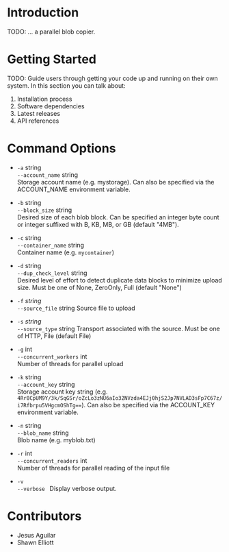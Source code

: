 # Introduction 
TODO: ... a parallel blob copier. 

# Getting Started
TODO: Guide users through getting your code up and running on their own system. 
In this section you can talk about:
1.	Installation process
2.	Software dependencies
3.	Latest releases
4.	API references

# Command Options

- `-a` string  
  `--account_name` string  
Storage account name (e.g. mystorage). Can also be specified via the ACCOUNT_NAME environment variable.

- `-b` string  
`--block_size` string  
Desired size of each blob block. 
Can be specified an integer byte count or integer suffixed with B, KB, MB, or GB (default "4MB").

- `-c` string  
`--container_name` string  
Container name (e.g. `mycontainer`)

- `-d` string  
`--dup_check_level` string    
Desired level of effort to detect duplicate data blocks to minimize upload size. 
Must be one of None, ZeroOnly, Full (default "None")

- `-f` *string*  
`--source_file` string
Source file to upload

- `-s` *string*  
`--source_type` string
Transport associated with the source. 
Must be one of HTTP, File (default File)

- `-g` int  
`--concurrent_workers` int  
Number of threads for parallel upload

- `-k` string  
`--account_key` string  
Storage account key string 
(e.g. `4Rr8CpUM9Y/3k/SqGSr/oZcLo3zNU6aIo32NVzda4EJj0hjS2Jp7NVLAD3sFp7C67z/i7Rfbrpu5VHgcmOShTg==`).
Can also be specified via the ACCOUNT_KEY environment variable.

- `-n` string   
`--blob_name` string  
Blob name (e.g. myblob.txt)

- `-r` int  
`--concurrent_readers` int  
Number of threads for parallel reading of the input file

- `-v`  
`--verbose `
Display verbose output.

# Contributors
- Jesus Aguilar
- Shawn Elliott
